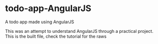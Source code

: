 # todo-app-AngularJS
A todo app made using AngularJS

This was an attempt to understand AngularJS through a practical project.
This is the built file, check the tutorial for the raws
